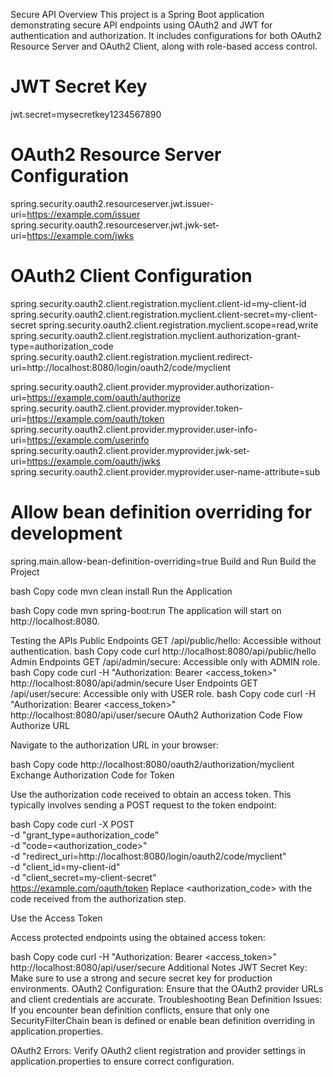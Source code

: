 Secure API
Overview
This project is a Spring Boot application demonstrating secure API endpoints using OAuth2 and JWT for authentication and authorization. It includes configurations for both OAuth2 Resource Server and OAuth2 Client, along with role-based access control.

# JWT Secret Key
jwt.secret=mysecretkey1234567890

# OAuth2 Resource Server Configuration
spring.security.oauth2.resourceserver.jwt.issuer-uri=https://example.com/issuer
spring.security.oauth2.resourceserver.jwt.jwk-set-uri=https://example.com/jwks

# OAuth2 Client Configuration
spring.security.oauth2.client.registration.myclient.client-id=my-client-id
spring.security.oauth2.client.registration.myclient.client-secret=my-client-secret
spring.security.oauth2.client.registration.myclient.scope=read,write
spring.security.oauth2.client.registration.myclient.authorization-grant-type=authorization_code
spring.security.oauth2.client.registration.myclient.redirect-uri=http://localhost:8080/login/oauth2/code/myclient

spring.security.oauth2.client.provider.myprovider.authorization-uri=https://example.com/oauth/authorize
spring.security.oauth2.client.provider.myprovider.token-uri=https://example.com/oauth/token
spring.security.oauth2.client.provider.myprovider.user-info-uri=https://example.com/userinfo
spring.security.oauth2.client.provider.myprovider.jwk-set-uri=https://example.com/oauth/jwks
spring.security.oauth2.client.provider.myprovider.user-name-attribute=sub

# Allow bean definition overriding for development
spring.main.allow-bean-definition-overriding=true
Build and Run
Build the Project

bash
Copy code
mvn clean install
Run the Application

bash
Copy code
mvn spring-boot:run
The application will start on http://localhost:8080.

Testing the APIs
Public Endpoints
GET /api/public/hello: Accessible without authentication.
bash
Copy code
curl http://localhost:8080/api/public/hello
Admin Endpoints
GET /api/admin/secure: Accessible only with ADMIN role.
bash
Copy code
curl -H "Authorization: Bearer <access_token>" http://localhost:8080/api/admin/secure
User Endpoints
GET /api/user/secure: Accessible only with USER role.
bash
Copy code
curl -H "Authorization: Bearer <access_token>" http://localhost:8080/api/user/secure
OAuth2 Authorization Code Flow
Authorize URL

Navigate to the authorization URL in your browser:

bash
Copy code
http://localhost:8080/oauth2/authorization/myclient
Exchange Authorization Code for Token

Use the authorization code received to obtain an access token. This typically involves sending a POST request to the token endpoint:

bash
Copy code
curl -X POST \
  -d "grant_type=authorization_code" \
  -d "code=<authorization_code>" \
  -d "redirect_uri=http://localhost:8080/login/oauth2/code/myclient" \
  -d "client_id=my-client-id" \
  -d "client_secret=my-client-secret" \
  https://example.com/oauth/token
Replace <authorization_code> with the code received from the authorization step.

Use the Access Token

Access protected endpoints using the obtained access token:

bash
Copy code
curl -H "Authorization: Bearer <access_token>" http://localhost:8080/api/user/secure
Additional Notes
JWT Secret Key: Make sure to use a strong and secure secret key for production environments.
OAuth2 Configuration: Ensure that the OAuth2 provider URLs and client credentials are accurate.
Troubleshooting
Bean Definition Issues: If you encounter bean definition conflicts, ensure that only one SecurityFilterChain bean is defined or enable bean definition overriding in application.properties.

OAuth2 Errors: Verify OAuth2 client registration and provider settings in application.properties to ensure correct configuration.
